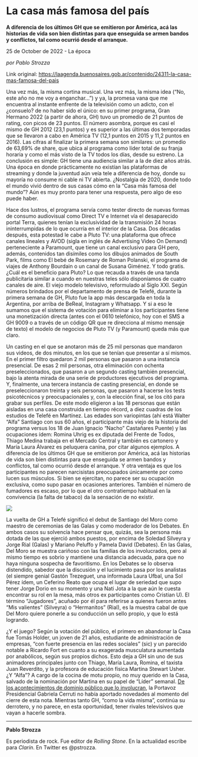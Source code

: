 # La casa más famosa del país

**A diferencia de los últimos GH que se emitieron por América, acá las historias de vida son bien distintas para que enseguida se armen bandos y conflictos, tal como ocurrió desde el arranque.**

25 de October de 2022 - La época

_por Pablo Strozza_

Link original: https://laagenda.buenosaires.gob.ar/contenido/24311-la-casa-mas-famosa-del-pais



Una vez más, la misma cortina musical. Una vez más, la misma idea (“No, este año no me voy a enganchar…”) y ya, la promesa vana que me encuentra al instante enfrente de la televisión como un adicto, con el ¿consuelo? de no haber sido el único: en su primer programa, Gran Hermano 2022 (a partir de ahora, GH) tuvo un promedio de 21 puntos de rating, con picos de 23 puntos. El número asombra, porque es casi el mismo de GH 2012 (23,1 puntos) y es superior a las últimas dos temporadas que se llevaron a cabo en América TV (12,1 puntos en 2015 y 11,2 puntos en 2016). Las cifras al finalizar la primera semana son similares: un promedio de 63,69% de share, que ubica al programa como líder total de su franja horaria y como el más visto de la TV todos los días, desde su estreno. La conclusión es simple: GH tiene una audiencia similar a la de diez años atrás. Una época en donde prácticamente no existían las plataformas de streaming y donde la juventud aún veía tele a diferencia de hoy, donde su mayoría no consume ni cable ni TV abierta. ¿Nostalgia de 2020, donde todo el mundo vivió dentro de sus casas cómo en la “Casa más famosa del mundo”? Aún es muy pronto para tener una respuesta, pero algo de eso puede haber.




Hace dos lustros, el programa servía como tester directo de nuevas formas de consumo audiovisual como Direct TV e Internet vía el desaparecido portal Terra, quienes tenían la exclusividad de la transmisión 24 horas ininterrumpidas de lo que ocurría en el interior de la Casa. Dos décadas después, esta potestad le cabe a Pluto TV: una plataforma que ofrece canales lineales y AVOD (sigla en inglés de Advertising Video On Demand) perteneciente a Paramount, que tiene un canal exclusivo para GH pero, además, contenidos tan disímiles como los dibujos animados de South Park, films como El bebé de Rosemary de Roman Polanski, el programa de viajes de Anthony Bourdain o un canal de Susana Giménez. Y todo gratis. ¿Cuál es el beneficio para Pluto? Lo que recauda a través de una tanda publicitaria similar a cuando en nuestras teles sólo disponíamos de cuatro canales de aire. El viejo modelo televisivo, reformulado al Siglo XXI. Según números brindados por el departamento de prensa de Telefé, durante la primera semana de GH, Pluto fue la app más descargada en toda la Argentina, por arriba de BeReal, Instagram y Whatsapp. Y si a eso le sumamos que el sistema de votación para eliminar a los participantes tiene una monetización directa (antes con el 0610 telefónico, hoy con el SMS a GH 9009 o a través de un código QR que re direcciona al mismo mensaje de texto) el modelo de negocios de Pluto TV (y Paramount) queda más que claro.




Un casting en el que se anotaron más de 25 mil personas que mandaron sus videos, de dos minutos, en los que se tenían que presentar a sí mismos. En el primer filtro quedaron 2 mil personas que pasaron a una instancia presencial. De esas 2 mil personas, otra eliminación con ochenta preseleccionados, que pasaron a un segundo casting también presencial, bajo la atenta mirada de una serie de productores ejecutivos del programa. Y, finalmente, una tercera instancia de casting presencial, en donde se preseleccionaron treinta y seis personas, que pasaron a hacerse los tests psicotécnicos y preocupacionales y, con la elección final, se los citó para grabar sus perfiles. De este modo eligieron a las 18 personas que están aisladas en una casa construida en tiempo récord, a diez cuadras de los estudios de Telefé en Martínez. Las edades son variopintas (ahí está Walter “Alfa” Santiago con sus 60 años, el participante más viejo de la historia del programa versus los 18 de Juan Ignacio “Nacho” Castañares Puente) y las ocupaciones ídem: Romina Uhrig es ex diputada del Frente de Todos, Thiago Medina trabaja en el Mercado Central y también es cartonero y María Laura Álvarez es peluquera canina, por citar algunos ejemplos. A diferencia de los últimos GH que se emitieron por América, acá las historias de vida son bien distintas para que enseguida se armen bandos y conflictos, tal como ocurrió desde el arranque. Y otra ventaja es que los participantes no parecen narcisistas preocupados únicamente por como lucen sus músculos. Si bien se ejercitan, no parece ser su ocupación exclusiva, como supo pasar en ocasiones anteriores. También el número de fumadores es escaso, por lo que el otro contratiempo habitual en la convivencia (la falta de tabaco) da la sensación de no existir.




![](https://cdn.feater.me/files/images/603796/56a382b0-32fc-473e-8cea-baae6f488714.png)




La vuelta de GH a Telefé significó el debut de Santiago del Moro como maestro de ceremonias de las Galas y como moderador de los Debates. En ambos casos su solvencia hace pensar que, quizás, sea la persona más dotada de las que ejerció ambos puestos, por encima de Soledad Silveyra y Jorge Rial (Galas) y Mariano Peluffo y Pamela David (Debates). En las Galas, Del Moro se muestra cariñoso con las familias de los involucrados, pero al mismo tiempo es sobrio y mantiene una distancia adecuada, para que no haya ninguna sospecha de favoritismo. En los Debates se lo observa distendido, sabedor que la discusión y el lucimiento pasa por los analistas (el siempre genial Gastón Trezeguet, una informada Laura Ufbal, una Sol Pérez ídem, un Ceferino Reato que ocupa el lugar de seriedad que supo tener Jorge Dorio en su momento y una Nati Jota a la que aún le cuesta encontrar su rol en la mesa, más otros ex participantes como Cristian U). El término “Jugadores”, acuñado por él para referirse a quienes fueron antes “Mis valientes” (Silveyra) o “Hermanitos” (Rial), es la muestra cabal de que Del Moro quiere ponerle a su conducción un sello propio, y que lo está logrando.




¿Y el juego? Según la votación del público, el primero en abandonar la Casa fue Tomás Holder, un joven de 21 años, estudiante de administración de empresas, “con fuerte presencia en las redes sociales” (sic) y un parecido notable a Ricardo Fort en cuanto a su exagerada musculatura aumentada por anabólicos, según sus propios dichos. Esto deja a GH sin uno de sus animadores principales junto con Thiago, María Laura, Romina, el taxista Juan Reverdito, y la profesora de educación física Martina Stewart Usher. ¿Y “Alfa”? A cargo de la cocina de motu propio, no muy querido en la Casa, salvado de la nominación por Martina en su papel de “Líder” semanal. [De los acontecimientos de dominio público que lo involucran](https://www.ambito.com/politica/alberto-fernandez/gran-hermano-que-dijo-los-dichos-del-alfa-n5564631), la Portavoz Presidencial Gabriela Cerruti no había aportado novedades al momento del cierre de esta nota. Mientras tanto GH, “como la vida misma”, continúa su derrotero, y no parece, en esta oportunidad, tener rivales televisivos que vayan a hacerle sombra.




---




**Pablo Strozza**




Es periodista de rock. Fue editor de *Rolling Stone*. En la actualidad escribe para *Clarín*. En Twitter es @pstrozza.



